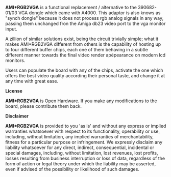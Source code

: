 
**AMI*RGB2VGA** is a functional replacement / alternative to the 390682-01/03 VGA dongle which came with A4000.
This adaptor is also knows as "synch dongle" because it does not process rgb analog signals in any way, passing them unchanged fron the Amiga db23 video port to the vga monitor input.

A zillion of similar solutions exist, being the circuit trivially simple; what it makes AMI*RGB2VGA different from others is the capability of hosting up to four different buffer chips, each one of them behaving in a subtle different manner towards the final video render apèpearance on modern lcd monitors.

Users can populate the board with any of the chips, activate the one which offers the best video quality according their personal taste, and change it at any time with great ease.





**License**

**AMI*RGB2VGA** is Open Hardware. If you make any modifications to the board, please contribute them back.


**Disclaimer**

**AMI*RGB2VGA** is provided to you 'as is' and without any express or implied warranties whatsoever with respect to its functionality, operability or use, including, without limitation, any implied warranties of merchantability, fitness for a particular purpose or infringement. We expressly disclaim any liability whatsoever for any direct, indirect, consequential, incidental or special damages, including, without limitation, lost revenues, lost profits, losses resulting from business interruption or loss of data, regardless of the form of action or legal theory under which the liability may be asserted, even if advised of the possibility or likelihood of such damages.
